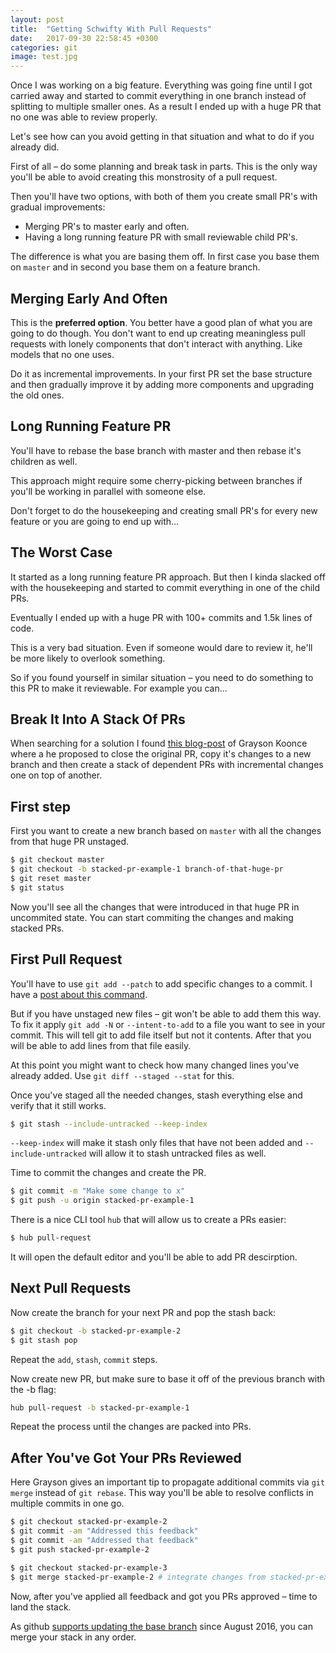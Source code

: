 ```yaml
---
layout: post
title:  "Getting Schwifty With Pull Requests"
date:   2017-09-30 22:58:45 +0300
categories: git
image: test.jpg
---
```


Once I was working on a big feature. Everything was going fine until I got carried away and started to commit everything in one branch instead of splitting to multiple smaller ones. As a result I ended up with a huge PR that no one was able to review properly.

Let's see how can you avoid getting in that situation and what to do if you already did.

First of all – do some planning and break task in parts. This is the only way you'll be able to avoid creating this monstrosity of a pull request.

Then you'll have two options, with both of them you create small PR's with gradual improvements:

* Merging PR's to master early and often.
* Having a long running feature PR with small reviewable child PR's.

The difference is what you are basing them off. In first case you base them on `master` and in second you base them on a feature branch.

## Merging Early And Often

This is the __preferred option__. You better have a good plan of what you are going to do though. You don't want to end up creating meaningless pull requests with lonely components that don't interact with anything. Like models that no one uses.

Do it as incremental improvements. In your first PR set the base structure and then gradually improve it by adding more components and upgrading the old ones.

## Long Running Feature PR

You'll have to rebase the base branch with master and then rebase it's children as well.

This approach might require some cherry-picking between branches if you'll be working in parallel with someone else.

Don't forget to do the housekeeping and creating small PR's for every new feature or you are going to end up with…

## The Worst Case

It started as a long running feature PR approach. But then I kinda slacked off with the housekeeping and started to commit everything in one of the child PRs.

Eventually I ended up with a huge PR with 100+ commits and 1.5k lines of code.

This is a very bad situation. Even if someone would dare to review it, he'll be more likely to overlook something.

So if you found yourself in similar situation – you need to do something to this PR to make it reviewable. For example you can…

## Break It Into A Stack Of PRs

When searching for a solution I found [this blog-post](https://graysonkoonce.com/stacked-pull-requests-keeping-github-diffs-small/) of Grayson Koonce where a he proposed to close the original PR, copy it's changes to a new branch and then create a stack of dependent PRs with incremental changes one on top of another.

## First step

First you want to create a new branch based on `master` with all the changes from that huge PR unstaged.

```bash
$ git checkout master
$ git checkout -b stacked-pr-example-1 branch-of-that-huge-pr
$ git reset master
$ git status
```

Now you'll see all the changes that were introduced in that huge PR in uncommited state.
You can start commiting the changes and making stacked PRs.

## First Pull Request

You'll have to use `git add --patch` to add specific changes to a commit. I have a [post&nbsp;about&nbsp;this&nbsp;command](/posts/git-add-patch).

But if you have unstaged new files – git won't be able to add them this way. To fix it apply `git add -N` or `--intent-to-add` to a file you want to see in your commit. This will tell git to add file itself but not it contents. After that you will be able to add lines from that file easily.

At this point you might want to check how many changed lines you've already added. Use `git diff --staged --stat` for this.

Once you've staged all the needed changes, stash everything else and verify that it still works.

```bash
$ git stash --include-untracked --keep-index
```

`--keep-index` will make it stash only files that have not been added and `--include-untracked` will allow it to stash untracked files as well.

Time to commit the changes and create the PR.

```bash
$ git commit -m "Make some change to x"
$ git push -u origin stacked-pr-example-1
```

There is a nice CLI tool `hub` that will allow us to create a PRs easier:

```bash
$ hub pull-request
```

It will open the default editor and you'll be able to add PR descirption.

## Next Pull Requests

Now create the branch for your next PR and pop the stash back:

```bash
$ git checkout -b stacked-pr-example-2
$ git stash pop
```

Repeat the `add`, `stash`, `commit` steps.

Now create new PR, but make sure to base it off of the previous branch with the -b flag:

```bash
hub pull-request -b stacked-pr-example-1
```

Repeat the process until the changes are packed into PRs.

## After You've Got Your PRs Reviewed

Here Grayson gives an important tip to propagate additional commits via `git merge` instead of `git rebase`.
This way you'll be able to resolve conflicts in multiple commits in one go.

```bash
$ git checkout stacked-pr-example-2
$ git commit -am "Addressed this feedback"
$ git commit -am "Addressed that feedback"
$ git push stacked-pr-example-2

$ git checkout stacked-pr-example-3
$ git merge stacked-pr-example-2 # integrate changes from stacked-pr-example-2
```

Now, after you've applied all feedback and got you PRs approved – time to land the stack.

As github [supports updating the base branch](https://github.com/blog/2224-change-the-base-branch-of-a-pull-request) since August 2016, you can merge your stack in any order.
